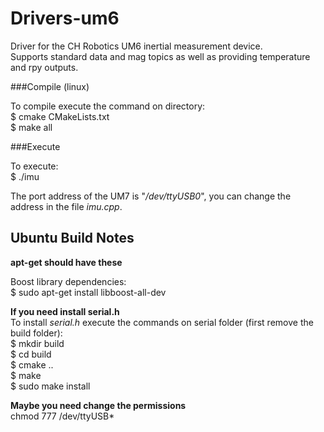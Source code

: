 Drivers-um6
===========

Driver for the CH Robotics UM6 inertial measurement device.  
Supports standard data and mag topics as well as providing temperature and rpy outputs.

###Compile (linux)

To compile execute the command on directory:  
    $ cmake CMakeLists.txt  
    $ make all

###Execute

To execute:  
    $ ./imu

The port address of the UM7 is "*/dev/ttyUSB0*", you can change the address in the file *imu.cpp*.

Ubuntu Build Notes
------------------
**apt-get should have these**

Boost library dependencies:  
    $ sudo apt-get install libboost-all-dev


**If you need install serial.h**  
    To install *serial.h* execute the commands on serial folder (first remove the build folder):  
    $ mkdir build  
    $ cd build  
    $ cmake ..  
    $ make  
    $ sudo make install  

**Maybe you need change the permissions**  
chmod 777 /dev/ttyUSB*
